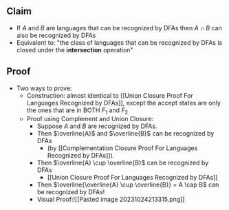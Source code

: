 ## Claim
- If $A$ and $B$ are languages that can be recognized by DFAs then $A\cap B$ can also be recognized by DFAs
- Equivalent to: "the class of languages that can be recognized by DFAs is closed under the **intersection** operation"
## Proof
- Two ways to prove:
	- Construction: almost identical to [[Union Closure Proof For Languages Recognized by DFAs]], except the accept states are only the ones that are in BOTH $F_{1}$ and $F_{2}$ 
	- Proof using Complement and Union Closure:
		- Suppose $A$ and $B$ are recognized by DFAs. 
		- Then $\overline{A}$ and $\overline{B}$ can be recognized by DFAs 
			- (by [[Complementation Closure Proof For Languages Recognized by DFAs]]). 
		- Then $\overline{A} \cup \overline{B}$ can be recognized by DFAs 
			- [[Union Closure Proof For Languages Recognized by DFAs]]
		- Then $\overline{\overline{A} \cup \overline{B}} = A \cap B$ can be recognized by DFAs! 
		- Visual Proof:![[Pasted image 20231024213315.png]]
